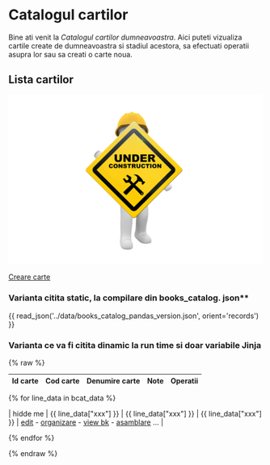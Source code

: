<!-- #NOTE

    * page dedicated for books catalog

    * for Jinja fields processable @ server-side use `{% raw %} ... {% endraw %}` construction to remain in resulted HTML afer 1st compilation with mkdocs

 -->


# Catalogul cartilor

Bine ati venit la *Catalogul cartilor dumneavoastra*. Aici puteti vizualiza cartile create de dumneavoastra si stadiul acestora, sa efectuati operatii asupra lor sau sa creati o carte noua.




## Lista cartilor

![wip page](../pictures/under_maintenance.png) <!--#FIXME drop me when finish -->



[Creare carte](newb/) <!-- #FIXME_DROP_ME buton ce trebuie sa fie inainte de tabel cu lista carti -->


### Varianta citita static, la compilare din books_catalog. json**

<!-- #FIXME differnet format by Pandas & PysonDB
- done by making a copy in accepted format by Pandas
- Drop me after compare data test
-------------->

{{ read_json('../data/books_catalog_pandas_version.json', orient='records') }} <!--#NOTE current dire tory is bcat/ here so need go up 1 level to access data/ -->






### Varianta ce va fi citita dinamic la run time si doar variabile Jinja

{% raw %}

| Id carte | Cod carte | Denumire carte | Note       | Operatii |
| -------- | --------- | -------------- | ---------- | ------- |

<!--#TODO

- Jinja for loop to display all sent rows

- in first version ignore buttons which need to be links to an api routes with book id from st column

------ end of #TODO plan-->


{% for line_data in bcat_data %}

| hidde me | {{ line_data["xxx"] }} | {{ line_data["xxx"] }}      | {{ line_data["xxx"] }}  | [edit](edtb/) - [organizare](orgm/) - [view bk](prvb/) - [asamblare](dplb/) ... |

{% endfor %}



{% endraw %}


